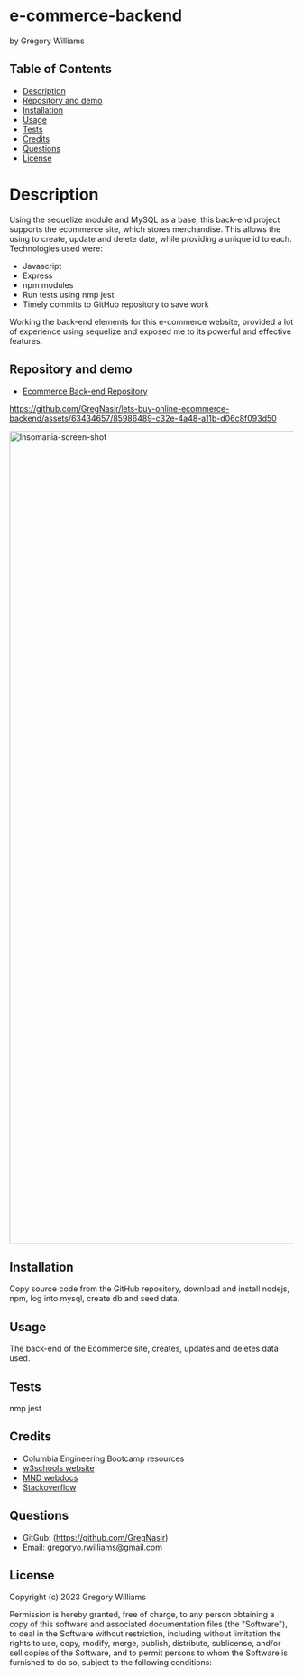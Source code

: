 # e-commerce-backend
by Gregory Williams <br>

## Table of Contents
* [Description](#description)
* [Repository and demo](#repository-and-demo)
* [Installation](#installation)
* [Usage](#usage)
* [Tests](#tests)
* [Credits](#credits)
* [Questions](#questions)
* [License](#license)

# Description

Using the sequelize module and MySQL as a base, this back-end project supports the ecommerce site, which stores merchandise. This allows the using to create, update and delete date, while providing a unique id to each. Technologies used were: 

* Javascript 
* Express
* npm modules
* Run tests using nmp jest
* Timely commits to GitHub repository to save work


Working the back-end elements for this e-commerce website, provided a lot of experience using sequelize and exposed me to its powerful and effective features.

## Repository and demo

* <a href=" ">Ecommerce Back-end Repository</a>

https://github.com/GregNasir/lets-buy-online-ecommerce-backend/assets/63434657/85986489-c32e-4a48-a11b-d06c8f093d50

<img width="1440" alt="Insomania-screen-shot" src="https://github.com/GregNasir/lets-buy-online-ecommerce-backend/assets/63434657/64600da1-8179-4c04-b707-616d4e89d641">

## Installation

Copy source code from the GitHub repository, download and install nodejs, npm, log into mysql, create db and seed data.

## Usage

The back-end of the Ecommerce site, creates, updates and deletes data used.

## Tests

nmp jest
## Credits

* Columbia Engineering Bootcamp resources
* <a href="https://www.w3schools.com/">w3schools website</a>
* <a href="https://developer.mozilla.org/en-US/">MND webdocs</a>
* <a href="https://stackoverflow.com">Stackoverflow</a>

## Questions

* GitGub: (https://github.com/GregNasir)
* Email: gregoryo.rwilliams@gmail.com

## License
Copyright (c) 2023 Gregory Williams

Permission is hereby granted, free of charge, to any person obtaining a copy
of this software and associated documentation files (the "Software"), to deal
in the Software without restriction, including without limitation the rights
to use, copy, modify, merge, publish, distribute, sublicense, and/or sell
copies of the Software, and to permit persons to whom the Software is
furnished to do so, subject to the following conditions:
